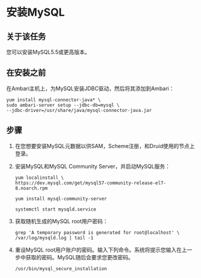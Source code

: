 # 安装MySQL

## 关于该任务

您可以安装MySQL5.5或更高版本。

## 在安装之前

在Ambari主机上，为MySQL安装JDBC驱动，然后将其添加到Ambari：

```shell
yum install mysql-connector-java* \
sudo ambari-server setup --jdbc-db=mysql \
--jdbc-driver=/usr/share/java/mysql-connector-java.jar
```

## 步骤

1. 在您想要安装MySQL元数据以供SAM，Scheme注册，和Druid使用的节点上登录。

2. 安装MySQL和MySQL Community Server，并启动MySQL服务：

   ```shell
   yum localinstall \
   https://dev.mysql.com/get/mysql57-community-release-el7-8.noarch.rpm
   
   yum install mysql-community-server
   
   systemctl start mysqld.service
   ```

3. 获取随机生成的MySQL root用户密码：

   ```shell
   grep 'A temporary password is generated for root@localhost' \
   /var/log/mysqld.log | tail -1
   ```

4. 重设MySQL root用户账户的密码。输入下列命令。系统将提示您输入在上一步中获取的密码。MySQL随后会要求您更改密码。

   ```shell
   /usr/bin/mysql_secure_installation
   ```
